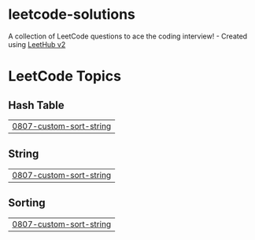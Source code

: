 # leetcode-solutions
A collection of LeetCode questions to ace the coding interview! - Created using [LeetHub v2](https://github.com/arunbhardwaj/LeetHub-2.0)

<!---LeetCode Topics Start-->
# LeetCode Topics
## Hash Table
|  |
| ------- |
| [0807-custom-sort-string](https://github.com/yshydv77/leetcode-solutions/tree/master/0807-custom-sort-string) |
## String
|  |
| ------- |
| [0807-custom-sort-string](https://github.com/yshydv77/leetcode-solutions/tree/master/0807-custom-sort-string) |
## Sorting
|  |
| ------- |
| [0807-custom-sort-string](https://github.com/yshydv77/leetcode-solutions/tree/master/0807-custom-sort-string) |
<!---LeetCode Topics End-->